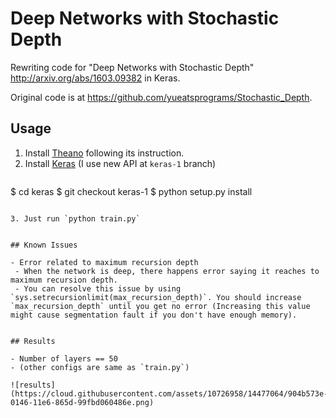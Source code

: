 # Deep Networks with Stochastic Depth
Rewriting code for "Deep Networks with Stochastic Depth" http://arxiv.org/abs/1603.09382 in Keras.

Original code is at https://github.com/yueatsprograms/Stochastic_Depth.


## Usage

1. Install [Theano](https://github.com/Theano/Theano) following its instruction.
2. Install [Keras](https://github.com/fchollet/keras) (I use new API at `keras-1` branch)
   ```
$ cd keras
$ git checkout keras-1
$ python setup.py install
```

3. Just run `python train.py`


## Known Issues

- Error related to maximum recursion depth
 - When the network is deep, there happens error saying it reaches to maximum recursion depth.
 - You can resolve this issue by using `sys.setrecursionlimit(max_recursion_depth)`. You should increase `max_recursion_depth` until you get no error (Increasing this value might cause segmentation fault if you don't have enough memory).


## Results

- Number of layers == 50
- (other configs are same as `train.py`)

![results](https://cloud.githubusercontent.com/assets/10726958/14477064/904b573e-0146-11e6-865d-99fbd060486e.png)

